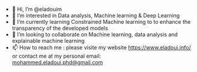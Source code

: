 - 👋 Hi, I’m @eladouim
- 👀 I’m interested in Data analysis, Machine learning & Deep Learning
- 🌱 I’m currently learning Constrained Machine learning to to enhance the transparency of the developed models
- 💞️ I’m looking to collaborate on Machine learning, data analysis and explainable machine learning 
- 📫 How to reach me : please visite my website https://www.eladoui.info/ or contact me at my personal email: mohammed.eladoui.phd@gmail.com

<!---
eladouim/eladouim is a ✨ special ✨ repository because its `README.md` (this file) appears on your GitHub profile.
You can click the Preview link to take a look at your changes.
--->
